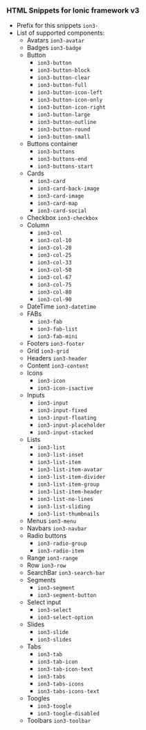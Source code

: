 ### HTML Snippets for Ionic framework v3

* Prefix for this snippets  ```ion3-```
* List of supported components:
    * Avatars ```ion3-avatar```
    * Badges ```ion3-badge```
    * Button 
        * ```ion3-button```
        * ```ion3-button-block```
        * ```ion3-button-clear```
        * ```ion3-button-full```
        * ```ion3-button-icon-left```
        * ```ion3-button-icon-only```
        * ```ion3-button-icon-right```
        * ```ion3-button-large```
        * ```ion3-button-outline```
        * ```ion3-button-round```
        * ```ion3-button-small```
    * Buttons container 
        * ```ion3-buttons```
        * ```ion3-buttons-end```
        * ```ion3-buttons-start```
    * Cards 
        * ```ion3-card```
        * ```ion3-card-back-image```
        * ```ion3-card-image```
        * ```ion3-card-map```
        * ```ion3-card-social```
    * Checkbox ```ion3-checkbox```
    * Column 
        * ```ion3-col```
        * ```ion3-col-10```
        * ```ion3-col-20```
        * ```ion3-col-25```
        * ```ion3-col-33```
        * ```ion3-col-50```
        * ```ion3-col-67```
        * ```ion3-col-75```
        * ```ion3-col-80```
        * ```ion3-col-90```
    * DateTime ```ion3-datetime```
    * FABs 
        * ```ion3-fab```
        * ```ion3-fab-list```
        * ```ion3-fab-mini```
    * Footers ```ion3-footer```
    * Grid ```ion3-grid```
    * Headers ```ion3-header```
    * Content ```ion3-content```
    * Icons 
        * ```ion3-icon```
        * ```ion3-icon-isactive```
    * Inputs 
        * ```ion3-input```
        * ```ion3-input-fixed```
        * ```ion3-input-floating```
        * ```ion3-input-placeholder```
        * ```ion3-input-stacked```
    * Lists 
        * ```ion3-list```
        * ```ion3-list-inset```
        * ```ion3-list-item```
        * ```ion3-list-item-avatar```
        * ```ion3-list-item-divider```
        * ```ion3-list-item-group```
        * ```ion3-list-item-header```
        * ```ion3-list-no-lines```
        * ```ion3-list-sliding```
        * ```ion3-list-thumbnails```
    * Menus ```ion3-menu```
    * Navbars ```ion3-navbar```
    * Radio buttons 
        * ```ion3-radio-group```
        * ```ion3-radio-item```
    * Range ```ion3-range```
    * Row ```ion3-row```
    * SearchBar ```ion3-search-bar```
    * Segments 
        * ```ion3-segment```
        * ```ion3-segment-button```
    * Select input 
        * ```ion3-select```
        * ```ion3-select-option```
    * Slides 
        * ```ion3-slide```
        * ```ion3-slides```
    * Tabs 
        * ```ion3-tab```
        * ```ion3-tab-icon```
        * ```ion3-tab-icon-text```
        * ```ion3-tabs```
        * ```ion3-tabs-icons```
        * ```ion3-tabs-icons-text```
    * Toogles 
        * ```ion3-toogle```
        * ```ion3-toogle-disabled```
    * Toolbars ```ion3-toolbar```
